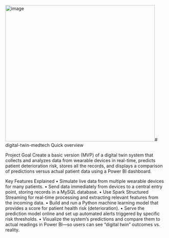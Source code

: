 <img width="468" height="428" alt="image" src="https://github.com/user-attachments/assets/c38b71f2-d12f-4791-be82-8d4c9a315ae5" /># digital-twin-medtech
Quick overview

Project Goal
Create a basic version (MVP) of a digital twin system that collects and analyzes data from wearable devices in real-time, predicts patient deterioration risk, stores all the records, and displays a comparison of predictions versus actual patient data using a Power BI dashboard.


Key Features Explained
•	Simulate live data from multiple wearable devices for many patients.
•	Send data immediately from devices to a central entry point, storing records in a MySQL database.
•	Use Spark Structured Streaming for real-time processing and extracting relevant features from the incoming data.
•	Build and run a Python machine learning model that provides a score for patient health risk (deterioration).
•	Serve the prediction model online and set up automated alerts triggered by specific risk thresholds.
•	Visualize the system’s predictions and compare them to actual readings in Power BI—so users can see “digital twin” outcomes vs. reality.

